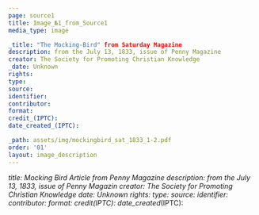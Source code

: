 ```yaml
---
page: source1
title: Image_№1_from_Source1
media_type: image

_title: "The Mocking-Bird" from Saturday Magazine 
description: from the July 13, 1833, issue of Penny Magazine
creator: The Society for Promoting Christian Knowledge
_date: Unknown
rights: 
type: 
source:
identifier:
contributor:
format:
credit_(IPTC):
date_created_(IPTC):

_path: assets/img/mockingbird_sat_1833_1-2.pdf
order: '01'
layout: image_description
---
```


_title: Mocking Bird Article from Penny Magazine 
description: from the July 13, 1833, issue of Penny Magazin
creator: The Society for Promoting Christian Knowledge 
_date: Unknown
rights: 
type: 
source:
identifier:
contributor:
format:
credit_(IPTC):
date_created_(IPTC):
